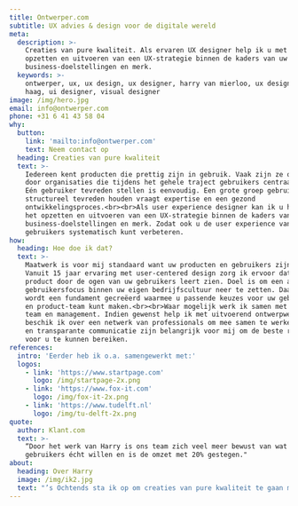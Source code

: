 ```yaml
---
title: Ontwerper.com
subtitle: UX advies & design voor de digitale wereld
meta:
  description: >-
    Creaties van pure kwaliteit. Als ervaren UX designer help ik u met het
    opzetten en uitvoeren van een UX-strategie binnen de kaders van uw
    business-doelstellingen en merk.
  keywords: >-
    ontwerper, ux, ux design, ux designer, harry van mierloo, ux designer den
    haag, ui designer, visual designer
image: /img/hero.jpg
email: info@ontwerper.com
phone: +31 6 41 43 58 04
why:
  button:
    link: 'mailto:info@ontwerper.com'
    text: Neem contact op
  heading: Creaties van pure kwaliteit
  text: >-
    Iedereen kent producten die prettig zijn in gebruik. Vaak zijn ze ontworpen
    door organisaties die tijdens het gehele traject gebruikers centraal zetten.
    Eén gebruiker tevreden stellen is eenvoudig. Een grote groep gebruikers
    structureel tevreden houden vraagt expertise en een gezond
    ontwikkelingsproces.<br><br>Als user experience designer kan ik u helpen met
    het opzetten en uitvoeren van een UX-strategie binnen de kaders van uw
    business-doelstellingen en merk. Zodat ook u de user experience van uw
    gebruikers systematisch kunt verbeteren.
how:
  heading: Hoe doe ik dat?
  text: >-
    Maatwerk is voor mij standaard want uw producten en gebruikers zijn uniek.
    Vanuit 15 jaar ervaring met user-centered design zorg ik ervoor dat u uw
    product door de ogen van uw gebruikers leert zien. Doel is om een actieve
    gebruikersfocus binnen uw eigen bedrijfscultuur neer te zetten. Daarmee
    wordt een fundament gecreëerd waarmee u passende keuzes voor uw gebruikers
    en product-team kunt maken.<br><br>Waar mogelijk werk ik samen met uw eigen
    team en management. Indien gewenst help ik met uitvoerend ontwerpwerk en
    beschik ik over een netwerk van professionals om mee samen te werken. Open
    en transparante communicatie zijn belangrijk voor mij om de beste resultaten
    voor u te kunnen bereiken.
references:
  intro: 'Eerder heb ik o.a. samengewerkt met:'
  logos:
    - link: 'https://www.startpage.com'
      logo: /img/startpage-2x.png
    - link: 'https://www.fox-it.com'
      logo: /img/fox-it-2x.png
    - link: 'https://www.tudelft.nl'
      logo: /img/tu-delft-2x.png
quote:
  author: Klant.com
  text: >-
    “Door het werk van Harry is ons team zich veel meer bewust van wat onze
    gebruikers écht willen en is de omzet met 20% gestegen."
about:
  heading: Over Harry
  image: /img/ik2.jpg
  text: "’s Ochtends sta ik op om creaties van pure kwaliteit te gaan maken, zodat ik mensen een prachtig en onbezorgd moment kan laten beleven. Van gebruiksvriendelijke website tot interessante foto, van strak slide deck tot advies over de beste indeling van een design-team.<br><br>Als ingenieur in het Industrieel Ontwerpen (TU Delft) heb ik een specialisatie in mens-product interactie. In 2016 was ik de eerste Nederlandse ontwerper die het UX Master Certificate van de gerenommeerde Nielsen Norman Group uit Silicon Valley behaald heeft. Naast inhoudelijk design-werk adviseer ik organisaties over hoe men UX'ers het beste kan inzetten. In het verleden heb ik als PS3/Xbox/PC game designer gewerkt, met de Dutch Game Award voor “Best PC/Console Game” als hoogtepunt. Daarna heb ik als UX-, UI- en visual designer aan zowel B2B als B2C apps gewerkt. Soms zat mijn werk heel dicht op branding/marketing, soms\_in het hart van product development.<br><br>In mijn vrije tijd houd ik mij graag bezig met fotografie & conceptuele beeldbewerking, maak ik retro-sounds met synthesizers en hou ik van katten en bergwandelingen."
---
```


